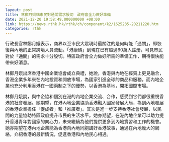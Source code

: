```yaml
---
layout: post
title: 林鄭月娥稱市民對通關需求殷切　政府會全力做好準備
date: 2021-12-20 19:58:49.000000000 +08:00
link: https://news.rthk.hk/rthk/ch/component/k2/1625235-20211220.htm
categories: rthk
---
```


行政長官林鄭月娥表示，商界以至市民大眾現時最關注的是何時能「通關」，即恢復與內地的正常跨境人員流動。「港康碼」到現在已有超過60萬人註册，可見市民對於「通關」的需求十分殷切。特區政府會全力做好所需的準備工作，期待很快能帶來好消息。

林鄭月娥出席香港中國企業協會成立典禮，她說，香港與內地在經貿上更見融合，香港企業多年來在內地投資和開放市場，為國家引進全球的商品和服務，而內地企業也充分利用香港在一國兩制之下的優勢，以香港為基地，開拓國際市場。

林鄭月娥說，與中企協和個別在港的內地企業交流、合作，感受到它們都很重視香港的社會發展。她期望，在港內地企業協助香港融入國家發展大局，為到內地發展的香港企業擔任「促成者」和「推廣者」。其次是進一步支持香港社會發展，以民間的力量協助特區政府提升市民的生活水平。她亦期望，在港內地企業可以助力提升香港青年對國家的向心力，未來繼續為他們提供更多到內地實習和工作的機會。她亦期望在港內地企業能為香港向內地同胞講好香港故事，通過在內地龐大的網絡，介紹香港的最新情況，促進香港和內地民心相通。
